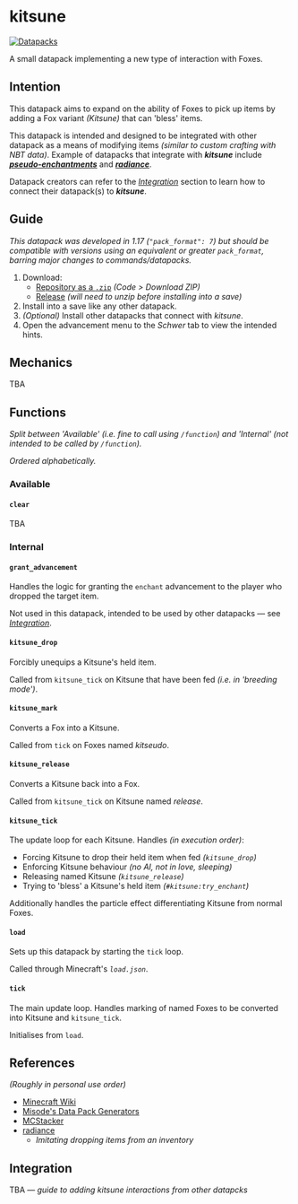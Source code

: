 # kitsune
[![Datapacks](https://img.shields.io/badge/See_more-datapacks-C7A978.svg)](https://github.com/itsschwer?tab=repositories&q=&type=&language=mcfunction&sort=)

A small datapack implementing a new type of interaction with Foxes.

## Intention

This datapack aims to expand on the ability of Foxes to pick up items by adding a Fox variant *(Kitsune)* that can 'bless' items.

This datapack is intended and designed to be integrated with other datapack as a means of modifying items *(similar to custom crafting with NBT data)*. Example of datapacks that integrate with ***kitsune*** include ***[pseudo-enchantments](https://github.com/itsschwer/pseudo-enchantments)*** and ***[radiance](https://github.com/itsschwer/radiance)***.

Datapack creators can refer to the *[Integration](#integration)* section to learn how to connect their datapack(s) to ***kitsune***.

## Guide
*This datapack was developed in 1.17 (`"pack_format": 7`) but should be compatible with versions using an equivalent or greater `pack_format`, barring major changes to commands/datapacks.*

1. Download:
    - [Repository as a `.zip`](https://github.com/itsschwer/kitsune/archive/refs/heads/master.zip) *(Code > Download ZIP)*
    - [Release](https://github.com/itsschwer/kitsune/releases) *(will need to unzip before installing into a save)*
2. Install into a save like any other datapack.
3. *(Optional)* Install other datapacks that connect with *kitsune*.
4. Open the advancement menu to the *Schwer* tab to view the intended hints.

## Mechanics

TBA

## Functions
*Split between 'Available' (i.e. fine to call using `/function`) and 'Internal' (not intended to be called by `/function`).*

*Ordered alphabetically.*

### Available

#### `clear`
TBA

### Internal

#### `grant_advancement`
Handles the logic for granting the `enchant` advancement to the player who dropped the target item.

Not used in this datapack, intended to be used by other datapacks — see *[Integration](#integration)*.

#### `kitsune_drop`
Forcibly unequips a Kitsune's held item.

Called from `kitsune_tick` on Kitsune that have been fed *(i.e. in 'breeding mode')*.

#### `kitsune_mark`
Converts a Fox into a Kitsune.

Called from `tick` on Foxes named *kitseudo*.

#### `kitsune_release`
Converts a Kitsune back into a Fox.

Called from `kitsune_tick` on Kitsune named *release*.

#### `kitsune_tick`
The update loop for each Kitsune. Handles *(in execution order)*:
- Forcing Kitsune to drop their held item when fed *(`kitsune_drop`)*
- Enforcing Kitsune behaviour *(no AI, not in love, sleeping)*
- Releasing named Kitsune *(`kitsune_release`)*
- Trying to 'bless' a Kitsune's held item *(`#kitsune:try_enchant`)*

Additionally handles the particle effect differentiating Kitsune from normal Foxes.

#### `load`
Sets up this datapack by starting the `tick` loop.

Called through Minecraft's *`load.json`*.

#### `tick`
The main update loop. Handles marking of named Foxes to be converted into Kitsune and `kitsune_tick`.

Initialises from `load`.

## References
*(Roughly in personal use order)*
- [Minecraft Wiki](https://minecraft.fandom.com/wiki/Minecraft_Wiki)
- [Misode's Data Pack Generators](https://misode.github.io/)
- [MCStacker](https://mcstacker.net/)
- [radiance](https://github.com/itsschwer/radiance)
    - *Imitating dropping items from an inventory*

## Integration

TBA — *guide to adding kitsune interactions from other datapcks*
